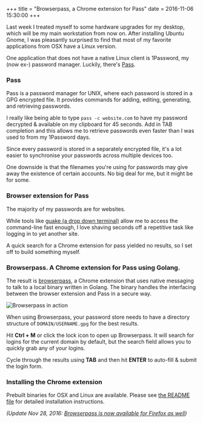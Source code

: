 +++
title = "Browserpass, a Chrome extension for Pass"
date = 2016-11-06 15:30:00
+++

Last week I treated myself to some hardware upgrades for my desktop, which will be my main workstation from now on.
After installing Ubuntu Gnome, I was pleasantly surprised to find that most of my favorite applications from OSX have a Linux version.

One application that does not have a native Linux client is 1Password, my (now ex-) password manager. Luckily, there's [Pass](https://www.passwordstore.org/).

### Pass

Pass is a password manager for UNIX, where each password is stored in a GPG encrypted file. It provides commands for adding, editing, generating, and retrieving passwords.

I really like being able to type `pass -c website.com` to have my password decrypted & available on my clipboard for 45 seconds. Add in TAB completion and this allows me to retrieve passwords even faster than I was used to from my 1Password days.

Since every password is stored in a separately encrypted file, it's a lot easier to synchronise your passwords across multiple devices too.

One downside is that the filenames you're using for passwords may give away the existence of certain accounts. No big deal for me, but it might be for some.

### Browser extension for Pass

The majority of my passwords are for websites.

While tools like [guake (a drop down terminal)](http://guake-project.org/) allow me to access the command-line fast enough, I love shaving seconds off a repetitive task like logging in to yet another site.

A quick search for a Chrome extension for pass yielded no results, so I set off to build something myself.

### Browserpass. A Chrome extension for Pass using Golang.

The result is [browserpass](https://github.com/dannyvankooten/browserpass), a Chrome extension that uses native messaging to talk to a local binary written in Golang. The binary handles the interfacing between the browser extension and Pass in a secure way.

![Browserpass in action](/media/browserpass.gif)

When using Browserpass, your password store needs to have a directory structure of `DOMAIN/USERNAME.gpg` for the best results.

Hit <strong>Ctrl + M</strong> or click the lock icon to open up Browserpass. It will search for logins for the current domain by default, but the search field allows you to quickly grab any of your logins.

Cycle through the results using <strong>TAB</strong> and then hit <strong>ENTER</strong> to auto-fill & submit the login form.

### Installing the Chrome extension

Prebuilt binaries for OSX and Linux are available. Please see [the README file](https://github.com/dannyvankooten/chrome-gopass/blob/master/README.md) for detailed installation instructions.

_(Update Nov 28, 2016: [Browserpass is now available for Firefox as well](/blog/2016/browserpass-for-firefox/))_
